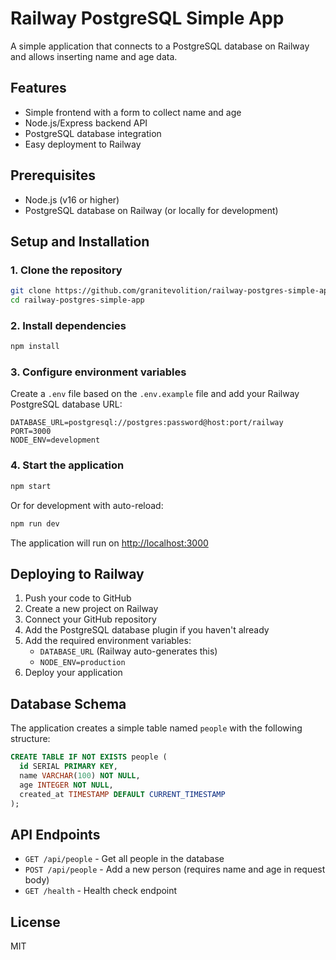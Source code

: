 # Railway PostgreSQL Simple App

A simple application that connects to a PostgreSQL database on Railway and allows inserting name and age data.

## Features

- Simple frontend with a form to collect name and age
- Node.js/Express backend API
- PostgreSQL database integration
- Easy deployment to Railway

## Prerequisites

- Node.js (v16 or higher)
- PostgreSQL database on Railway (or locally for development)

## Setup and Installation

### 1. Clone the repository

```bash
git clone https://github.com/granitevolition/railway-postgres-simple-app.git
cd railway-postgres-simple-app
```

### 2. Install dependencies

```bash
npm install
```

### 3. Configure environment variables

Create a `.env` file based on the `.env.example` file and add your Railway PostgreSQL database URL:

```
DATABASE_URL=postgresql://postgres:password@host:port/railway
PORT=3000
NODE_ENV=development
```

### 4. Start the application

```bash
npm start
```

Or for development with auto-reload:

```bash
npm run dev
```

The application will run on [http://localhost:3000](http://localhost:3000)

## Deploying to Railway

1. Push your code to GitHub
2. Create a new project on Railway
3. Connect your GitHub repository
4. Add the PostgreSQL database plugin if you haven't already
5. Add the required environment variables:
   - `DATABASE_URL` (Railway auto-generates this)
   - `NODE_ENV=production`
6. Deploy your application

## Database Schema

The application creates a simple table named `people` with the following structure:

```sql
CREATE TABLE IF NOT EXISTS people (
  id SERIAL PRIMARY KEY,
  name VARCHAR(100) NOT NULL,
  age INTEGER NOT NULL,
  created_at TIMESTAMP DEFAULT CURRENT_TIMESTAMP
);
```

## API Endpoints

- `GET /api/people` - Get all people in the database
- `POST /api/people` - Add a new person (requires name and age in request body)
- `GET /health` - Health check endpoint

## License

MIT